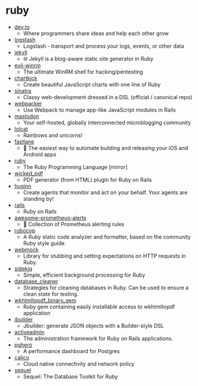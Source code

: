 # ruby
- [dev.to](https://github.com/thepracticaldev/dev.to)
  - Where programmers share ideas and help each other grow
- [logstash](https://github.com/elastic/logstash)
  - Logstash - transport and process your logs, events, or other data
- [jekyll](https://github.com/jekyll/jekyll)
  - 🌐 Jekyll is a blog-aware static site generator in Ruby
- [evil-winrm](https://github.com/Hackplayers/evil-winrm)
  - The ultimate WinRM shell for hacking/pentesting
- [chartkick](https://github.com/ankane/chartkick)
  - Create beautiful JavaScript charts with one line of Ruby
- [sinatra](https://github.com/sinatra/sinatra)
  - Classy web-development dressed in a DSL (official / canonical repo)
- [webpacker](https://github.com/rails/webpacker)
  - Use Webpack to manage app-like JavaScript modules in Rails
- [mastodon](https://github.com/tootsuite/mastodon)
  - Your self-hosted, globally interconnected microblogging community
- [lolcat](https://github.com/busyloop/lolcat)
  - Rainbows and unicorns!
- [fastlane](https://github.com/fastlane/fastlane)
  - 🚀 The easiest way to automate building and releasing your iOS and Android apps
- [ruby](https://github.com/ruby/ruby)
  - The Ruby Programming Language [mirror]
- [wicked_pdf](https://github.com/mileszs/wicked_pdf)
  - PDF generator (from HTML) plugin for Ruby on Rails
- [huginn](https://github.com/huginn/huginn)
  - Create agents that monitor and act on your behalf. Your agents are standing by!
- [rails](https://github.com/rails/rails)
  - Ruby on Rails
- [awesome-prometheus-alerts](https://github.com/samber/awesome-prometheus-alerts)
  - 🚨 Collection of Prometheus alerting rules
- [rubocop](https://github.com/rubocop-hq/rubocop)
  - A Ruby static code analyzer and formatter, based on the community Ruby style guide.
- [webmock](https://github.com/bblimke/webmock)
  - Library for stubbing and setting expectations on HTTP requests in Ruby.
- [sidekiq](https://github.com/mperham/sidekiq)
  - Simple, efficient background processing for Ruby
- [database_cleaner](https://github.com/DatabaseCleaner/database_cleaner)
  - Strategies for cleaning databases in Ruby. Can be used to ensure a clean state for testing.
- [wkhtmltopdf_binary_gem](https://github.com/zakird/wkhtmltopdf_binary_gem)
  - Ruby gem containing easily installable access to wkhtmltopdf application
- [jbuilder](https://github.com/rails/jbuilder)
  - Jbuilder: generate JSON objects with a Builder-style DSL
- [activeadmin](https://github.com/activeadmin/activeadmin)
  - The administration framework for Ruby on Rails applications.
- [pghero](https://github.com/ankane/pghero)
  - A performance dashboard for Postgres
- [calico](https://github.com/projectcalico/calico)
  - Cloud native connectivity and network policy
- [sequel](https://github.com/jeremyevans/sequel)
  - Sequel: The Database Toolkit for Ruby
